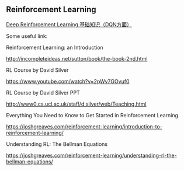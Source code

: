## Reinforcement Learning 

[Deep Reinforcement Learning 基础知识（DQN方面）](http://blog.csdn.net/songrotek/article/details/50580904)

Some useful link:

Reinforcement Learning: an Introduction 

http://incompleteideas.net/sutton/book/the-book-2nd.html 

RL Course by David Silver 

https://www.youtube.com/watch?v=2pWv7GOvuf0 

RL Course by David Silver PPT 

http://www0.cs.ucl.ac.uk/staff/d.silver/web/Teaching.html 

Everything You Need to Know to Get Started in Reinforcement Learning 

https://joshgreaves.com/reinforcement-learning/introduction-to-reinforcement-learning/ 

Understanding RL: The Bellman Equations 

https://joshgreaves.com/reinforcement-learning/understanding-rl-the-bellman-equations/